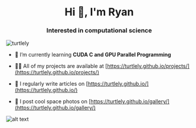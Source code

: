 <h1 align="center">Hi 👋, I'm Ryan</h1>
<h3 align="center">Interested in computational science</h3>

<p align="left"> <img src="https://komarev.com/ghpvc/?username=turtlely&label=Profile%20views&color=0e75b6&style=flat" alt="turtlely" /> </p>

- 🌱 I’m currently learning **CUDA C and GPU Parallel Programming**

- 👨‍💻 All of my projects are available at [https://turtlely.github.io/projects/](https://turtlely.github.io/projects/)

- 📝 I regularly write articles on [https://turtlely.github.io/](https://turtlely.github.io/)

- 📝 I post cool space photos on [https://turtlely.github.io/gallery/](https://turtlely.github.io/gallery/)

![alt text](https://github.com/Turtlely/Turtlely.github.io/blob/c54a827020929719bab89aac59ce6bc3227a43e3/assets/files/astro/horsehead/B.png)

<p align="left">
</p>
